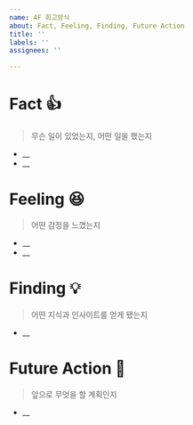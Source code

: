 ```yaml
---
name: 4F 회고방식
about: Fact, Feeling, Finding, Future Action
title: ''
labels: ''
assignees: ''

---
```


# Fact 👍 
> 무슨 일이 있었는지, 어떤 일을 했는지
* __
* __

# Feeling 😆 
> 어떤 감정을 느꼈는지
* __
* __

# Finding 💡 
> 어떤 지식과 인사이트를 얻게 됐는지
* __

# Future Action 🏃 
> 앞으로 무엇을 할 계획인지
* __

